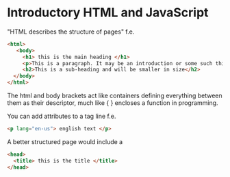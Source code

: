# Introductory HTML and JavaScript

"HTML describes the structure of pages"
f.e.
```html
<html>
   <body>
     <h1> this is the main heading </h1>
     <p>This is a paragraph. It may be an introduction or some such thing.</p>
     <h2>This is a sub-heading and will be smaller in size</h2>
  </body>
</html>
```

The html and body brackets act like containers defining everything between them as their descriptor, much like { } encloses a function in programming.

You can add attributes to a tag line 
f.e. 
```html
<p lang="en-us"> english text </p>
```

A better structured page would include a 
```html
<head> 
  <title> this is the title </title>
</head>
```
